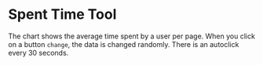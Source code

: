 # Spent Time Tool

The chart shows the average time spent by a user per page. When you click on a button `change`, the data is changed randomly. There is an autoclick every 30 seconds.